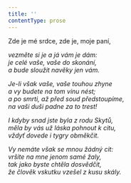 ```yaml
---
title: ''
contentType: prose
---
```


Zde je mé srdce, zde je, moje paní,

_vezměte si je a já vám je dám:  
je celé vaše, vaše do skonání,  
a bude sloužit navěky jen vám._

_Je-li však vaše, vaše touhou zhyne  
a vy budete na tom vinu nést;  
a po smrti, až před soud předstoupíme,  
na vaši duši padne za to trest!_

_I kdyby snad jste byla z rodu Skytů,  
měla by vás už láska pohnout k citu,  
vždyť dovede i tygry obměkčit._

_Vy nemáte však se mnou žádný cit:  
vršíte na mne jenom samé žaly,  
tak jako byste chtěla dosvědčit,  
že člověk vskutku vzešel z kusu skály._
